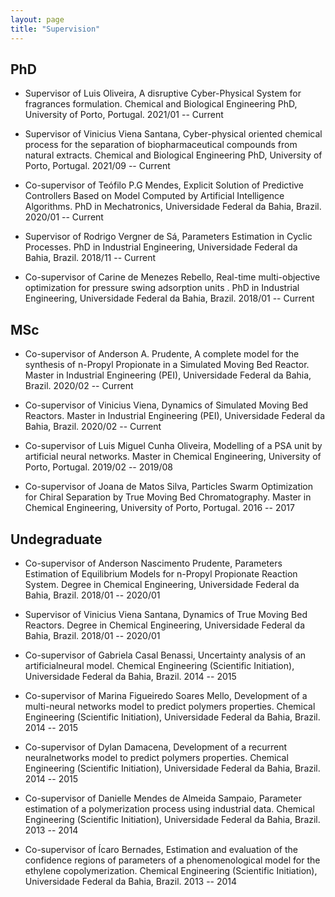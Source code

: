 ```yaml
---
layout: page
title: "Supervision"
---
```


## PhD 

  - <span> Supervisor of Luis Oliveira, A disruptive Cyber-Physical System for fragrances formulation. Chemical and Biological Engineering PhD, University of Porto, Portugal. </span><span>2021/01 -- Current</span>

  - <span> Supervisor of Vinicius Viena Santana, Cyber-physical oriented chemical process for the separation of biopharmaceutical compounds from natural extracts. Chemical and Biological Engineering PhD, University of Porto, Portugal. </span><span> 2021/09 -- Current</span>

  - <span> Co-supervisor of Teófilo P.G Mendes, Explicit Solution of Predictive Controllers Based on Model Computed by Artificial Intelligence Algorithms. PhD in Mechatronics, Universidade Federal da Bahia, Brazil. </span><span> 2020/01 -- Current</span>

  - <span> Supervisor of Rodrigo Vergner de Sá, Parameters Estimation in Cyclic Processes. PhD in Industrial Engineering, Universidade Federal da Bahia, Brazil. </span><span> 2018/11 -- Current</span>

  - <span> Co-supervisor of Carine de Menezes Rebello, Real-time multi-objective optimization for pressure swing adsorption units . PhD in Industrial Engineering, Universidade Federal da Bahia, Brazil. </span><span> 2018/01 -- Current</span>
 
## MSc

  - <span> Co-supervisor of Anderson A. Prudente, A complete model for the synthesis of n-Propyl Propionate in a Simulated Moving Bed Reactor. Master in Industrial Engineering (PEI), Universidade Federal da Bahia, Brazil. </span><span>2020/02 -- Current</span>

  - <span> Co-supervisor of Vinicius Viena, Dynamics of Simulated Moving Bed Reactors. Master in Industrial Engineering (PEI), Universidade Federal da Bahia, Brazil. </span><span> 2020/02 -- Current</span>

  - <span> Co-supervisor of Luis Miguel Cunha Oliveira, Modelling of a PSA unit by artificial neural networks. Master in Chemical Engineering, University of Porto, Portugal. </span><span> 2019/02 -- 2019/08 </span>

   - <span> Co-supervisor of Joana de Matos Silva, Particles Swarm Optimization for Chiral Separation by True Moving Bed Chromatography. Master in Chemical Engineering, University of Porto, Portugal. </span><span> 2016 -- 2017 </span>

## Undegraduate
 
  - <span> Co-supervisor of Anderson Nascimento Prudente, Parameters Estimation of Equilibrium Models for n-Propyl Propionate Reaction System. Degree in Chemical Engineering, Universidade Federal da Bahia, Brazil. </span><span> 2018/01 -- 2020/01</span>

  - <span> Supervisor of Vinicius Viena Santana, Dynamics of True Moving Bed Reactors. Degree in Chemical Engineering, Universidade Federal da Bahia, Brazil. </span><span> 2018/01 -- 2020/01 </span>

   - <span> Co-supervisor of Gabriela Casal Benassi, Uncertainty analysis of an artificialneural model. Chemical Engineering (Scientific Initiation), Universidade Federal da Bahia, Brazil. </span><span> 2014 -- 2015 </span>
    
   - <span> Co-supervisor of Marina Figueiredo Soares Mello, Development of a multi-neural networks model to predict polymers properties. Chemical Engineering (Scientific Initiation), Universidade Federal da Bahia, Brazil.</span><span> 2014 -- 2015 </span>
    
   - <span> Co-supervisor of Dylan Damacena, Development of a recurrent neuralnetworks model to predict polymers properties. Chemical Engineering (Scientific Initiation), Universidade Federal da Bahia, Brazil.</span><span> 2014 -- 2015 </span>
    
   - <span> Co-supervisor of Danielle Mendes de Almeida Sampaio, Parameter estimation of a polymerization process using industrial data. Chemical Engineering (Scientific Initiation), Universidade Federal da Bahia, Brazil.</span><span> 2013 -- 2014 </span>
    
   - <span> Co-supervisor of Ícaro Bernades, Estimation and evaluation of the confidence regions of parameters of a phenomenological model for the ethylene copolymerization. Chemical Engineering (Scientific Initiation), Universidade Federal da Bahia, Brazil.</span><span> 2013 -- 2014 </span>
    
